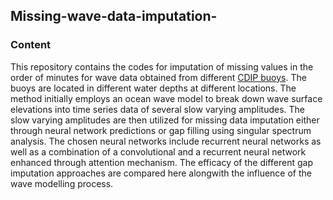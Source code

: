 ## Missing-wave-data-imputation-

### Content
This repository contains the codes for imputation of missing values in the order of minutes for wave data obtained from different [CDIP buoys](https://cdip.ucsd.edu/). The buoys are located in different water depths at different locations. The method initially employs an ocean wave model to break down wave surface elevations into time series data of several slow varying amplitudes. 
The slow varying amplitudes are then utilized for missing data imputation either through neural network predictions or gap filling using singular spectrum analysis. The chosen neural networks include recurrent neural networks as well as a combination of a convolutional and a recurrent neural network enhanced through attention mechanism. 
The efficacy of the different gap imputation approaches are compared here alongwith the influence of the wave modelling process. 
